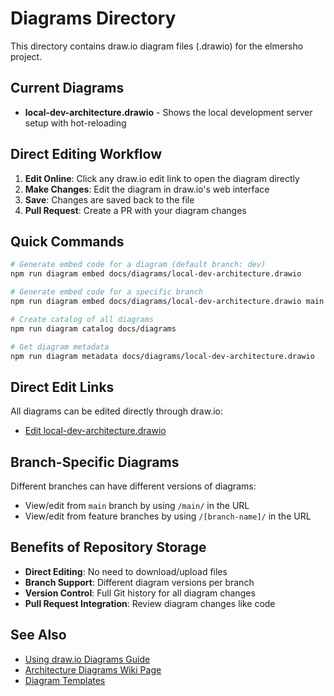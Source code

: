 # Diagrams Directory

This directory contains draw.io diagram files (.drawio) for the elmersho project.

## Current Diagrams

- **local-dev-architecture.drawio** - Shows the local development server setup with hot-reloading

## Direct Editing Workflow

1. **Edit Online**: Click any draw.io edit link to open the diagram directly
2. **Make Changes**: Edit the diagram in draw.io's web interface
3. **Save**: Changes are saved back to the file
4. **Pull Request**: Create a PR with your diagram changes

## Quick Commands

```bash
# Generate embed code for a diagram (default branch: dev)
npm run diagram embed docs/diagrams/local-dev-architecture.drawio

# Generate embed code for a specific branch
npm run diagram embed docs/diagrams/local-dev-architecture.drawio main

# Create catalog of all diagrams
npm run diagram catalog docs/diagrams

# Get diagram metadata
npm run diagram metadata docs/diagrams/local-dev-architecture.drawio
```

## Direct Edit Links

All diagrams can be edited directly through draw.io:

- [Edit local-dev-architecture.drawio](https://app.diagrams.net/#Hhttps://raw.githubusercontent.com/ojdx-org/elmersho/dev/docs/diagrams/local-dev-architecture.drawio)

## Branch-Specific Diagrams

Different branches can have different versions of diagrams:
- View/edit from `main` branch by using `/main/` in the URL
- View/edit from feature branches by using `/[branch-name]/` in the URL

## Benefits of Repository Storage

- **Direct Editing**: No need to download/upload files
- **Branch Support**: Different diagram versions per branch
- **Version Control**: Full Git history for all diagram changes
- **Pull Request Integration**: Review diagram changes like code

## See Also

- [Using draw.io Diagrams Guide](../using-drawio-diagrams.md)
- [Architecture Diagrams Wiki Page](https://github.com/ojdx-org/elmersho/wiki/Architecture-Diagrams)
- [Diagram Templates](../diagram-templates.md)